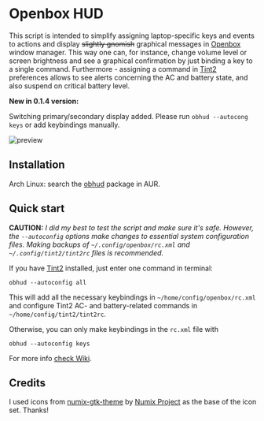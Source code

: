 # Openbox HUD

This script is intended to simplify assigning 
laptop-specific keys and events to actions and display ~~slightly gnomish~~
graphical messages in [Openbox](http://openbox.org) window manager. 
This way one can, for instance, change volume level or screen brightness 
and see a graphical confirmation by just binding a key to a single 
command. Furthermore - assigning a command in [Tint2](https://gitlab.com/o9000/tint2) 
preferences allows to see alerts concerning the AC and
battery state, and also suspend on critical battery level.

**New in 0.1.4 version:**

Switching primary/secondary display added. Please run `obhud --autocong keys` or add keybindings manually.

![preview](http://nwg.pl/obhud/images/preview1.png)

## Installation

Arch Linux: search the [obhud](https://aur.archlinux.org/packages/obhud) 
package in AUR.

## Quick start

**CAUTION:** 
*I did my best to test the script and make sure it's safe. However, the `--autoconfig`
options make changes to essential system configuration files. Making backups of
`~/.config/openbox/rc.xml` and `~/.config/tint2/tint2rc` files is recommended.*

If you have [Tint2](https://gitlab.com/o9000/tint2) installed, just enter one command in terminal:
````
obhud --autoconfig all
````
This will add all the necessary keybindings in `~/home/config/openbox/rc.xml`
and configure Tint2 AC- and battery-related commands in `~/home/config/tint2/tint2rc`.

Otherwise, you can only make keybindings in the `rc.xml` file with
````
obhud --autoconfig keys
````

For more info [check Wiki](https://github.com/nwg-piotr/obhud/wiki/Openbox-HUD-Wiki).

## Credits
I used icons from [numix-gtk-theme](https://www.archlinux.org/packages/community/any/numix-gtk-theme)
by [Numix Project](http://numixproject.org) as the base of the icon set. Thanks!


